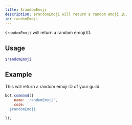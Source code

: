 ```yaml
---
title: $randomEmoji
description: $randomEmoji will return a random emoji ID.
id: randomEmoji
---
```


`$randomEmoji` will return a random emoji ID.

## Usage

```php
$randomEmoji
```

## Example

This will return a random emoji ID of your guild:

```javascript
bot.command({
    name: 'randomEmoji',
    code: `
  $randomEmoji
  `
});
```

